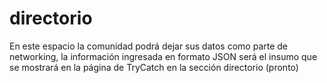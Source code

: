# directorio
En este espacio la comunidad podrá dejar sus datos como parte de networking, la información ingresada en formato JSON será el insumo que se mostrará en la página de TryCatch en la sección directorio (pronto)
